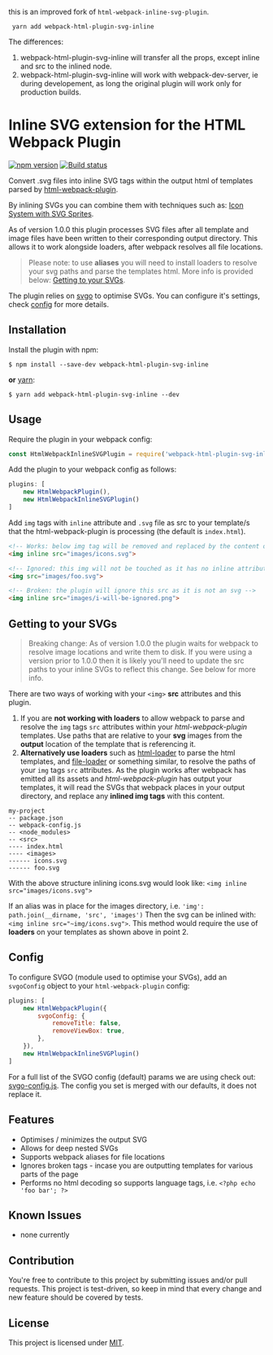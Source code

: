 this is an improved fork of `html-webpack-inline-svg-plugin`.
```
 yarn add webpack-html-plugin-svg-inline
```
The differences:
 1. webpack-html-plugin-svg-inline will transfer all the props, except inline and src to the inlined node.
 2. webpack-html-plugin-svg-inline will work with webpack-dev-server, ie during developement, as long the original plugin will work only for production builds.  

Inline SVG extension for the HTML Webpack Plugin
========================================
[![npm version](https://badge.fury.io/js/webpack-html-plugin-svg-inline.svg)](https://badge.fury.io/js/webpack-html-plugin-svg-inline) [![Build status](https://travis-ci.org/theGC/webpack-html-plugin-svg-inline.svg)](https://travis-ci.org/theGC/webpack-html-plugin-svg-inline)

Convert .svg files into inline SVG tags within the output html of templates parsed by [html-webpack-plugin](https://github.com/ampedandwired/html-webpack-plugin).

By inlining SVGs you can combine them with techniques such as: [Icon System with SVG Sprites](https://css-tricks.com/svg-sprites-use-better-icon-fonts/).

As of version 1.0.0 this plugin processes SVG files after all template and image files have been written to their corresponding output directory. This allows it to work alongside loaders, after webpack resolves all file locations.

> Please note: to use **aliases** you will need to install loaders to resolve your svg paths and parse the templates html. More info is provided below: [Getting to your SVGs](#getting-to-your-svgs).

The plugin relies on [svgo](https://github.com/svg/svgo) to optimise SVGs. You can configure it's settings, check [config](#config) for more details.

## Installation

Install the plugin with npm:
```shell
$ npm install --save-dev webpack-html-plugin-svg-inline
```

**or** [yarn](https://yarnpkg.com/):
```shell
$ yarn add webpack-html-plugin-svg-inline --dev
```

## Usage

Require the plugin in your webpack config:

```javascript
const HtmlWebpackInlineSVGPlugin = require('webpack-html-plugin-svg-inline');
```

Add the plugin to your webpack config as follows:

```javascript
plugins: [
    new HtmlWebpackPlugin(),
    new HtmlWebpackInlineSVGPlugin()
]
```

Add `img` tags with `inline` attribute and `.svg` file as src to your template/s that the html-webpack-plugin is processing (the default is `index.html`).

```html
<!-- Works: below img tag will be removed and replaced by the content of the svg in its src -->
<img inline src="images/icons.svg">

<!-- Ignored: this img will not be touched as it has no inline attribute -->
<img src="images/foo.svg">

<!-- Broken: the plugin will ignore this src as it is not an svg -->
<img inline src="images/i-will-be-ignored.png">
```

## Getting to your SVGs

> Breaking change: As of version 1.0.0 the plugin waits for webpack to resolve image locations and write them to disk. If you were using a version prior to 1.0.0 then it is likely you'll need to update the src paths to your inline SVGs to reflect this change. See below for more info.

There are two ways of working with your `<img>` **src** attributes and this plugin.

1.  If you are **not working with loaders** to allow webpack to parse and resolve the `img` tags `src` attributes within your *html-webpack-plugin* templates. Use paths that are relative to your **svg** images from the **output** location of the template that is referencing it.
2. **Alternatively use loaders** such as [html-loader](https://github.com/webpack-contrib/html-loader) to parse the html templates, and [file-loader](https://github.com/webpack-contrib/file-loader) or something similar, to resolve the paths of your `img` tags `src` attributes. As the plugin works after webpack has emitted all its assets and *html-webpack-plugin* has output your templates, it will read the SVGs that webpack places in your output directory, and replace any **inlined img tags** with this content.

```
my-project
-- package.json
-- webpack-config.js
-- <node_modules>
-- <src>
---- index.html
---- <images>
------ icons.svg
------ foo.svg
```

With the above structure inlining icons.svg would look like: `<img inline src="images/icons.svg">`

If an alias was in place for the images directory, i.e.
```'img': path.join(__dirname, 'src', 'images')```
Then the svg can be inlined with: `<img inline src="~img/icons.svg">`. This method would require the use of **loaders** on your templates as shown above in point 2.

## Config

To configure SVGO (module used to optimise your SVGs), add an `svgoConfig` object to your `html-webpack-plugin` config:

```javascript
plugins: [
    new HtmlWebpackPlugin({
        svgoConfig: {
            removeTitle: false,
            removeViewBox: true,
        },
    }),
    new HtmlWebpackInlineSVGPlugin()
]
```

For a full list of the SVGO config (default) params we are using check out: [svgo-config.js](svgo-config.js). The config you set is merged with our defaults, it does not replace it.

## Features

* Optimises / minimizes the output SVG
* Allows for deep nested SVGs
* Supports webpack aliases for file locations
* Ignores broken tags - incase you are outputting templates for various parts of the page
* Performs no html decoding so supports language tags, i.e. `<?php echo 'foo bar'; ?>`

## Known Issues

* none currently

## Contribution

You're free to contribute to this project by submitting issues and/or pull requests. This project is test-driven, so keep in mind that every change and new feature should be covered by tests.

## License

This project is licensed under [MIT](https://github.com/theGC/webpack-html-plugin-svg-inline/blob/master/LICENSE).